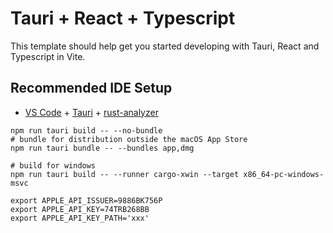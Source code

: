 # Tauri + React + Typescript

This template should help get you started developing with Tauri, React and Typescript in Vite.

## Recommended IDE Setup

- [VS Code](https://code.visualstudio.com/) + [Tauri](https://marketplace.visualstudio.com/items?itemName=tauri-apps.tauri-vscode) + [rust-analyzer](https://marketplace.visualstudio.com/items?itemName=rust-lang.rust-analyzer)

```shell
npm run tauri build -- --no-bundle
# bundle for distribution outside the macOS App Store
npm run tauri bundle -- --bundles app,dmg

# build for windows
npm run tauri build -- --runner cargo-xwin --target x86_64-pc-windows-msvc
```

```shell
export APPLE_API_ISSUER=9886BK756P
export APPLE_API_KEY=74TRB268BB
export APPLE_API_KEY_PATH='xxx'
```
